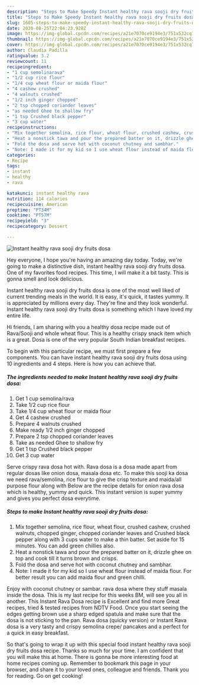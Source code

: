 ```yaml
---
description: "Steps to Make Speedy Instant healthy rava sooji dry fruits dosa"
title: "Steps to Make Speedy Instant healthy rava sooji dry fruits dosa"
slug: 1605-steps-to-make-speedy-instant-healthy-rava-sooji-dry-fruits-dosa
date: 2020-08-25T22:04:23.928Z
image: https://img-global.cpcdn.com/recipes/a21e7070ce9194e3/751x532cq70/instant-healthy-rava-sooji-dry-fruits-dosa-recipe-main-photo.jpg
thumbnail: https://img-global.cpcdn.com/recipes/a21e7070ce9194e3/751x532cq70/instant-healthy-rava-sooji-dry-fruits-dosa-recipe-main-photo.jpg
cover: https://img-global.cpcdn.com/recipes/a21e7070ce9194e3/751x532cq70/instant-healthy-rava-sooji-dry-fruits-dosa-recipe-main-photo.jpg
author: Claudia Padilla
ratingvalue: 3.2
reviewcount: 11
recipeingredient:
- "1 cup semolinarava"
- "1/2 cup rice flour"
- "1/4 cup wheat flour or maida flour"
- "4 cashew crushed"
- "4 walnuts crushed"
- "1/2 inch ginger chopped"
- "2 tsp chopped coriander leaves"
- "as needed Ghee to shallow fry"
- "1 tsp Crushed black pepper"
- "3 cup water"
recipeinstructions:
- "Mix together semolina, rice flour, wheat flour, crushed cashew, crushed walnuts, chopped ginger, chopped coriander leaves and Crushed black pepper along with 3 cups water to make a thin batter. Set aside for 15 minutes. You can add green chillies also."
- "Heat a nonstick tawa and pour the prepared batter on it, drizzle ghee on top and cook till it turns brown and crisps."
- "Fold the dosa and serve hot with coconut chutney and sambhar."
- "Note: I made it for my kid so I use wheat flour instead of maida flour. For better result you can add maida flour and green chilli."
categories:
- Recipe
tags:
- instant
- healthy
- rava

katakunci: instant healthy rava 
nutrition: 114 calories
recipecuisine: American
preptime: "PT34M"
cooktime: "PT57M"
recipeyield: "3"
recipecategory: Dessert

---
```



![Instant healthy rava sooji dry fruits dosa](https://img-global.cpcdn.com/recipes/a21e7070ce9194e3/751x532cq70/instant-healthy-rava-sooji-dry-fruits-dosa-recipe-main-photo.jpg)

Hey everyone, I hope you're having an amazing day today. Today, we're going to make a distinctive dish, instant healthy rava sooji dry fruits dosa. One of my favorites food recipes. This time, I will make it a bit tasty. This is gonna smell and look delicious.

Instant healthy rava sooji dry fruits dosa is one of the most well liked of current trending meals in the world. It is easy, it's quick, it tastes yummy. It is appreciated by millions every day. They're fine and they look wonderful. Instant healthy rava sooji dry fruits dosa is something which I have loved my entire life.

Hi friends, I am sharing with you a healthy dosa recipe made out of Rava/Sooji and whole wheat flour. This is a healthy crispy snack item which is a great. Dosa is one of the very popular South Indian breakfast recipes.


To begin with this particular recipe, we must first prepare a few components. You can have instant healthy rava sooji dry fruits dosa using 10 ingredients and 4 steps. Here is how you can achieve that.

<!--inarticleads1-->

##### The ingredients needed to make Instant healthy rava sooji dry fruits dosa:

1. Get 1 cup semolina/rava
1. Take 1/2 cup rice flour
1. Take 1/4 cup wheat flour or maida flour
1. Get 4 cashew crushed
1. Prepare 4 walnuts crushed
1. Make ready 1/2 inch ginger chopped
1. Prepare 2 tsp chopped coriander leaves
1. Take as needed Ghee to shallow fry
1. Get 1 tsp Crushed black pepper
1. Get 3 cup water


Serve crispy rava dosa hot with. Rava dosa is a dosa made apart from regular dosas like onion dosa, masala dosa etc. To make this sooji ka dosa we need rava/semolina, rice flour to give the crisp texture and maida/all purpose flour along with Below are the recipe details for onion rava dosa which is healthy, yummy and quick. This instant version is super yummy and gives you perfect dosa everytime. 

<!--inarticleads2-->

##### Steps to make Instant healthy rava sooji dry fruits dosa:

1. Mix together semolina, rice flour, wheat flour, crushed cashew, crushed walnuts, chopped ginger, chopped coriander leaves and Crushed black pepper along with 3 cups water to make a thin batter. Set aside for 15 minutes. You can add green chillies also.
1. Heat a nonstick tawa and pour the prepared batter on it, drizzle ghee on top and cook till it turns brown and crisps.
1. Fold the dosa and serve hot with coconut chutney and sambhar.
1. Note: I made it for my kid so I use wheat flour instead of maida flour. For better result you can add maida flour and green chilli.


Enjoy with coconut chutney or sambar. rava dosa where they stuff masala inside the dosa. This is my last recipe for this weeks BM, will see you all in another. This Instant Rava Dosa recipe is Excellent and find more Great recipes, tried &amp; tested recipes from NDTV Food. Once you start seeing the edges getting brown use a sharp edged spatula and make sure that the dosa is not sticking to the pan. Rava dosa (quicky version) or Instant Rava dosa is a very tasty and crispy semolina crepe/ pancakes and a perfect for a quick in easy breakfast. 

So that's going to wrap it up with this special food instant healthy rava sooji dry fruits dosa recipe. Thanks so much for your time. I am confident that you will make this at home. There is gonna be more interesting food at home recipes coming up. Remember to bookmark this page in your browser, and share it to your loved ones, colleague and friends. Thank you for reading. Go on get cooking!
